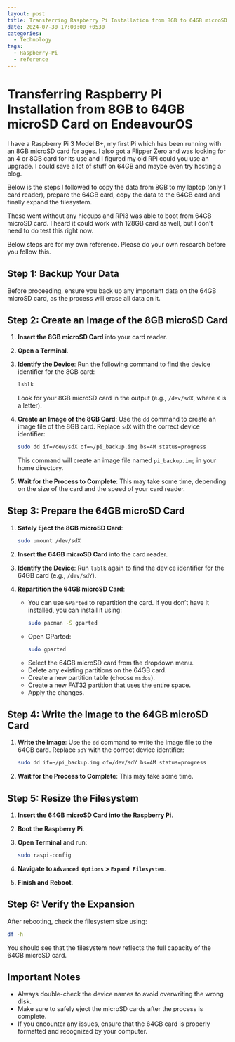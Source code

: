```yaml
---
layout: post
title: Transferring Raspberry Pi Installation from 8GB to 64GB microSD Card on EndeavourOS
date: 2024-07-30 17:00:00 +0530
categories:
  - Technology
tags:
  - Raspberry-Pi
  - reference
---
```

# Transferring Raspberry Pi Installation from 8GB to 64GB microSD Card on EndeavourOS

I have a Raspberry Pi 3 Model B+, my first Pi which has been running with an 8GB microSD card for ages. I also got a Flipper Zero and was looking for an 4 or 8GB card for its use and I figured my old RPi could you use an upgrade. I could save a lot of stuff on 64GB and maybe even try hosting a blog. 

Below is the steps I followed to copy the data from 8GB to my laptop (only 1 card reader), prepare the 64GB card, copy the data to the 64GB card and finally expand the filesystem.

These went without any hiccups and RPi3 was able to boot from 64GB microSD card. I heard it could work with 128GB card as well, but I don't need to do test this right now.

Below steps are for my own reference. Please do your own research before you follow this.
## Step 1: Backup Your Data
Before proceeding, ensure you back up any important data on the 64GB microSD card, as the process will erase all data on it.

## Step 2: Create an Image of the 8GB microSD Card

1. **Insert the 8GB microSD Card** into your card reader.

2. **Open a Terminal**.

3. **Identify the Device**: Run the following command to find the device identifier for the 8GB card:
   ```bash
   lsblk
   ```
   Look for your 8GB microSD card in the output (e.g., `/dev/sdX`, where `X` is a letter).

4. **Create an Image of the 8GB Card**: Use the `dd` command to create an image file of the 8GB card. Replace `sdX` with the correct device identifier:
   ```bash
   sudo dd if=/dev/sdX of=~/pi_backup.img bs=4M status=progress
   ```
   This command will create an image file named `pi_backup.img` in your home directory.

5. **Wait for the Process to Complete**: This may take some time, depending on the size of the card and the speed of your card reader.

## Step 3: Prepare the 64GB microSD Card

1. **Safely Eject the 8GB microSD Card**:
   ```bash
   sudo umount /dev/sdX
   ```

2. **Insert the 64GB microSD Card** into the card reader.

3. **Identify the Device**: Run `lsblk` again to find the device identifier for the 64GB card (e.g., `/dev/sdY`).

4. **Repartition the 64GB microSD Card**:
   - You can use `GParted` to repartition the card. If you don’t have it installed, you can install it using:
     ```bash
     sudo pacman -S gparted
     ```
   - Open GParted:
     ```bash
     sudo gparted
     ```
   - Select the 64GB microSD card from the dropdown menu.
   - Delete any existing partitions on the 64GB card.
   - Create a new partition table (choose `msdos`).
   - Create a new FAT32 partition that uses the entire space.
   - Apply the changes.

## Step 4: Write the Image to the 64GB microSD Card

1. **Write the Image**: Use the `dd` command to write the image file to the 64GB card. Replace `sdY` with the correct device identifier:
   ```bash
   sudo dd if=~/pi_backup.img of=/dev/sdY bs=4M status=progress
   ```

2. **Wait for the Process to Complete**: This may take some time.

## Step 5: Resize the Filesystem

1. **Insert the 64GB microSD Card into the Raspberry Pi**.

2. **Boot the Raspberry Pi**.

3. **Open Terminal** and run:
   ```bash
   sudo raspi-config
   ```

4. **Navigate to `Advanced Options` > `Expand Filesystem`**.

5. **Finish and Reboot**.

## Step 6: Verify the Expansion

After rebooting, check the filesystem size using:
```bash
df -h
```
You should see that the filesystem now reflects the full capacity of the 64GB microSD card.

## Important Notes
- Always double-check the device names to avoid overwriting the wrong disk.
- Make sure to safely eject the microSD cards after the process is complete.
- If you encounter any issues, ensure that the 64GB card is properly formatted and recognized by your computer.
